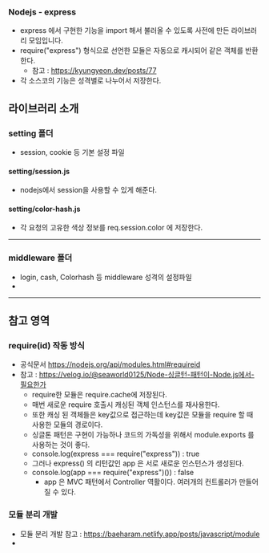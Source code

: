 ### Nodejs - express
- express 에서 구현한 기능을 import 해서 불러올 수 있도록 사전에 만든 라이브러리 모임입니다.
- require("express") 형식으로 선언한 모듈은 자동으로 캐시되어 같은 객체를 반환한다.
  - 참고 : https://kyungyeon.dev/posts/77 
- 각 소스코의 기능은 성격별로 나누어서 저장한다.


## 라이브러리 소개
### setting 폴더
- session, cookie 등 기본 설정 파일  
  
#### setting/session.js
- nodejs에서 session을 사용할 수 있게 해준다.  
#### setting/color-hash.js
- 각 요청의 고유한 색상 정보를 req.session.color 에 저장한다.

<hr>

### middleware 폴더
- login, cash, Colorhash 등 middleware 성격의 설정파일
- 
 

  

<hr>

## 참고 영역

### require(id) 작동 방식
- 공식문서 https://nodejs.org/api/modules.html#requireid
- 참고 : https://velog.io/@seaworld0125/Node-싱글턴-패턴이-Node.js에서-필요한가
  - require한 모듈은 require.cache에 저장된다.
  - 매번 새로운 require 호출시 캐싱된 객체 인스턴스를 재사용한다.
  - 또한 캐싱 된 객체들은 key값으로 접근하는데 key값은 모듈을 require 할 때 사용한 모듈의 경로이다.
  - 싱글톤 패턴은 구현이 가능하나 코드의 가독성을 위해서 module.exports 를 사용하는 것이 좋다.
  - console.log(express === require("express")) : true
  - 그러나 express() 의 리턴값인 app 은 서로 새로운 인스턴스가 생성된다.
  - console.log(app === require("express")()) : false 
    - app 은 MVC 패턴에서 Controller 역활이다. 여러개의 컨트롤러가 만들어질 수 있다.

### 모듈 분리 개발
- 모듈 분리 개발 참고 : https://baeharam.netlify.app/posts/javascript/module
- 
